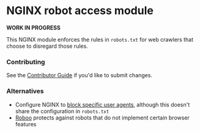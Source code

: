 # NGINX robot access module

**WORK IN PROGRESS**

This NGINX module enforces the rules in `robots.txt` for web crawlers that choose
to disregard those rules.

### Contributing

See the [Contributor Guide](./CONTRIBUTING.md) if you'd like to submit changes.

### Alternatives

* Configure NGINX to [block specific user agents](https://www.xmodulo.com/block-specific-user-agents-nginx-web-server.html), although this doesn't share the configuration in `robots.txt`
* [Roboo](https://github.com/yuri-gushin/Roboo) protects against robots that do not implement certain browser features